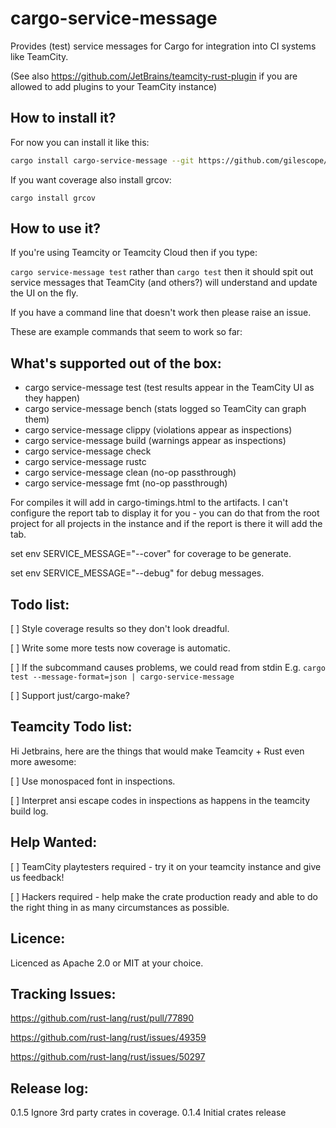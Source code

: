 # cargo-service-message

Provides (test) service messages for Cargo for integration into CI systems like TeamCity.

(See also https://github.com/JetBrains/teamcity-rust-plugin if you are allowed to add plugins to your TeamCity instance)

## How to install it?

For now you can install it like this:
```sh
cargo install cargo-service-message --git https://github.com/gilescope/cargo-service-message.git
```

If you want coverage also install grcov:
```
cargo install grcov
```

## How to use it?

If you're using Teamcity or Teamcity Cloud then if you type:

`cargo service-message test` rather than `cargo test` then it should spit out service messages that TeamCity (and others?) will understand and update the UI on the fly.

If you have a command line that doesn't work then please raise an issue.

These are example commands that seem to work so far:

## What's supported out of the box:

   * cargo service-message test (test results appear in the TeamCity UI as they happen)
   * cargo service-message bench (stats logged so TeamCity can graph them)
   * cargo service-message clippy (violations appear as inspections)
   * cargo service-message build (warnings appear as inspections)
   * cargo service-message check
   * cargo service-message rustc
   * cargo service-message clean (no-op passthrough)
   * cargo service-message fmt (no-op passthrough)

For compiles it will add in cargo-timings.html to the artifacts. I can't configure the report tab to display it for you - you can do that from the root project for all projects in the instance and if the report is there it will add the tab.

set env SERVICE_MESSAGE="--cover" for coverage to be generate.

set env SERVICE_MESSAGE="--debug" for debug messages.

## Todo list:
   [ ] Style coverage results so they don't look dreadful.

   [ ] Write some more tests now coverage is automatic.

   [ ] If the subcommand causes problems, we could read from stdin E.g. `cargo test --message-format=json | cargo-service-message`

   [ ] Support just/cargo-make?

## Teamcity Todo list:

Hi Jetbrains, here are the things that would make Teamcity + Rust even more awesome:

   [ ] Use monospaced font in inspections.

   [ ] Interpret ansi escape codes in inspections as happens in the teamcity build log.

## Help Wanted:

   [ ] TeamCity playtesters required - try it on your teamcity instance and give us feedback!

   [ ] Hackers required - help make the crate production ready and able to do the right thing in as many circumstances as possible.

## Licence:

Licenced as Apache 2.0 or MIT at your choice.

## Tracking Issues:

https://github.com/rust-lang/rust/pull/77890

https://github.com/rust-lang/rust/issues/49359

https://github.com/rust-lang/rust/issues/50297

## Release log:

0.1.5 Ignore 3rd party crates in coverage.
0.1.4 Initial crates release